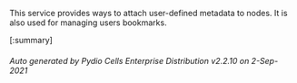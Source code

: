 






This service provides ways to attach user-defined metadata to nodes. It is also used for managing users bookmarks.

[:summary]

###### Auto generated by Pydio Cells Enterprise Distribution v2.2.10 on 2-Sep-2021
